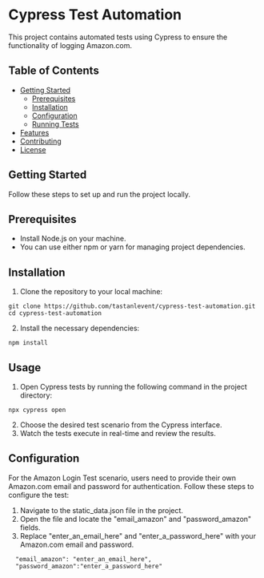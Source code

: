 # Cypress Test Automation

This project contains automated tests using Cypress to ensure the functionality of logging Amazon.com.
## Table of Contents
- [Getting Started](#getting-started)
  - [Prerequisites](#prerequisites)
  - [Installation](#installation)
  - [Configuration](#configuration)
  - [Running Tests](#running-tests)
- [Features](#features)
- [Contributing](#contributing)
- [License](#license)


## Getting Started
Follow these steps to set up and run the project locally.

## Prerequisites 
- Install Node.js on your machine.
- You can use either npm or yarn for managing project dependencies.

## Installation
1. Clone the repository to your local machine:
```
git clone https://github.com/tastanlevent/cypress-test-automation.git
cd cypress-test-automation
```
2. Install the necessary dependencies:
```
npm install
```

## Usage
1. Open Cypress tests by running the following command in the project directory:
```
npx cypress open
```
2. Choose the desired test scenario from the Cypress interface.
3. Watch the tests execute in real-time and review the results.


## Configuration
For the Amazon Login Test scenario, users need to provide their own Amazon.com email and password for authentication. Follow these steps to configure the test:
1. Navigate to the static_data.json file in the project.
2. Open the file and locate the "email_amazon" and "password_amazon" fields.
3. Replace "enter_an_email_here" and "enter_a_password_here" with your Amazon.com email and password.

```
  "email_amazon": "enter_an_email_here",
  "password_amazon":"enter_a_password_here"
```
